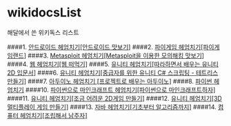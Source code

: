 # wikidocsList
해달에서 쓴 위키독스 리스트

####1. [안드로이드 헤엄치기[안드로이드 맛보기]](https://wikidocs.net/book/4886)
####2. [파이게임 헤엄치기[파이게임랜드]](https://wikidocs.net/book/4887)
####3. [Metasploit 헤엄치기[Metasploit을 이용한 모의해킹 맛보기]](https://wikidocs.net/book/4882)
####4. [웹 헤엄치기[웹 떠먹기]](https://wikidocs.net/book/4884)
####5. [유니티 헤엄치기[따라하면서 배우는 유니티 2D 입문서]](https://wikidocs.net/book/4881)
####6. [유니티 헤엄치기[중급자를 위한 유니티 C# 스크립팅 - 테트리스 만들기]](https://wikidocs.net/book/4841)
####7. [아두이노 헤엄치기 [프로젝트로 배우는 아두이노]](https://wikidocs.net/book/4883)
####8. [파이썬 헤엄치기](https://wikidocs.net/book/5148)
####10. [파이썬으로 마인크래프트 헤엄치기[파이썬으로 마인크래프트하자]](https://wikidocs.net/book/5487)
####11. [유니티 헤엄치기[조금 어려운 2D게임 만들기]](https://wikidocs.net/book/5495)
####12. [유니티 헤엄치기[3D 멀티플레이 게임 만들기]](https://wikidocs.net/book/5575)
####13. [자바 헤엄치기[기초부터 알고리즘까지]](https://wikidocs.net/book/5349)
####14. [컴퓨터 헤엄치기[조립해서 남주자]](https://wikidocs.net/book/5525)
